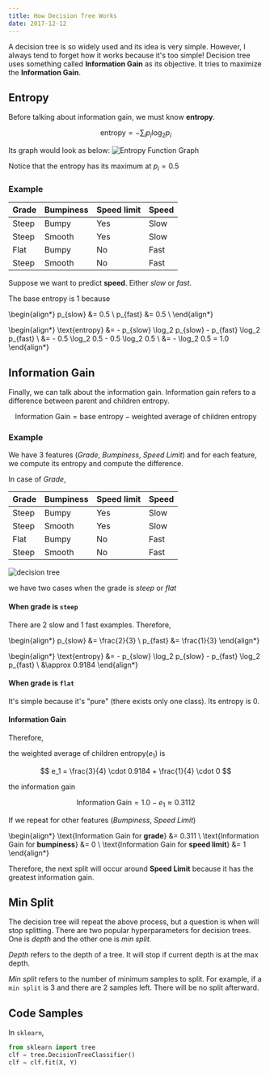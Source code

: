 ```yaml
---
title: How Decision Tree Works
date: 2017-12-12
---
```


A decision tree is so widely used and its idea is very simple. However, I always tend to forget how it works because it's too simple!
Decision tree uses something called **Information Gain** as its objective. It tries to maximize the **Information Gain**.

## Entropy
Before talking about information gain, we must know **entropy**.


$$ \text{entropy} = - \sum_{i} p_i \log_2 p_i $$

Its graph would look as below:
<img src="https://upload.wikimedia.org/wikipedia/commons/thumb/2/22/Binary_entropy_plot.svg/200px-Binary_entropy_plot.svg.png" alt="Entropy Function Graph" />


Notice that the entropy has its maximum at $p_i = 0.5$

### Example

| Grade | Bumpiness | Speed limit | <span class="text-danger">Speed</span> |
|-------|-----------|-------------|----------------------------------------|
| Steep | Bumpy     | Yes         | <span class="text-danger">Slow</span>  |
| Steep | Smooth    | Yes         | <span class="text-danger">Slow</span>  |
| Flat  | Bumpy     | No          | <span class="text-primary">Fast</span> |
| Steep | Smooth    | No          | <span class="text-primary">Fast</span> |

Suppose we want to predict **speed**. Either *slow* or *fast*.

The base entropy is 1 because

\begin{align*}
p_{slow} &= 0.5 \\
p_{fast} &= 0.5 \\
\end{align*}

\begin{align*}
\text{entropy} &= - p_{slow} \log_2 p_{slow} - p_{fast} \log_2 p_{fast} \\
               &= - 0.5 \log_2 0.5 - 0.5 \log_2 0.5 \\
               &= - \log_2 0.5 = 1.0
\end{align*}


## Information Gain

Finally, we can talk about the information gain. Information gain refers to a difference between parent and children entropy.

$$ \text{Information Gain} = \text{base entropy} - \text{weighted average of children entropy} $$


### Example

We have 3 features (*Grade*, *Bumpiness*, *Speed Limit*) and for each feature, we compute its entropy and compute the difference.

In case of *Grade*,

| <span class="text-danger">Grade</span>  | Bumpiness | Speed limit | Speed                                  |
|-----------------------------------------|-----------|-------------|----------------------------------------|
| <span class="text-warning">Steep</span> | Bumpy     | Yes         | <span class="text-danger">Slow</span>  |
| <span class="text-warning">Steep</span> | Smooth    | Yes         | <span class="text-danger">Slow</span>  |
| <span class="text-success">Flat </span> | Bumpy     | No          | <span class="text-primary">Fast</span> |
| <span class="text-warning">Steep</span> | Smooth    | No          | <span class="text-primary">Fast</span> |


<img src="{filename}/images/decision-tree/decision-tree-example.svg" alt="decision tree" />

we have two cases when the grade is *steep* or *flat*


#### When grade is `steep`

There are 2 slow and 1 fast examples. Therefore,

\begin{align*}
p_{slow} &= \frac{2}{3} \\
p_{fast} &= \frac{1}{3}
\end{align*}

\begin{align*}
\text{entropy} &= - p_{slow} \log_2 p_{slow} - p_{fast} \log_2 p_{fast} \\
               &\approx 0.9184
\end{align*}


#### When grade is `flat`

It's simple because it's "pure" (there exists only one class). Its entropy is 0.


#### Information Gain

Therefore,

the weighted average of children entropy($e_1$) is

$$ e_1 = \frac{3}{4} \cdot 0.9184 + \frac{1}{4} \cdot 0 $$


the information gain

$$ \text{Information Gain} = 1.0 - e_1 \approx 0.3112 $$


If we repeat for other features (*Bumpiness*, *Speed Limit*)

\begin{align*}
\text{Information Gain for $\textbf{grade}$} &= 0.311 \\
\text{Information Gain for $\textbf{bumpiness}$} &= 0 \\
\text{Information Gain for $\textbf{speed limit}$} &= 1
\end{align*}

Therefore, the next split will occur around **Speed Limit** because it has the greatest information gain.

## Min Split
The decision tree will repeat the above process, but a question is when will stop splitting.
There are two popular hyperparameters for decision trees. One is *depth* and the other one is *min split*.

*Depth* refers to the depth of a tree. It will stop if current depth is at the max depth.

*Min split* refers to the number of minimum samples to split. For example, if a `min split` is 3 and there are 2 samples left.
There will be no split afterward.


## Code Samples

In `sklearn`,

```python
from sklearn import tree
clf = tree.DecisionTreeClassifier()
clf = clf.fit(X, Y)
```
